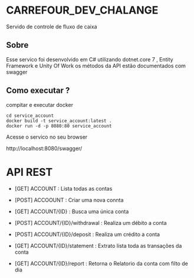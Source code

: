 # CARREFOUR_DEV_CHALANGE

Servido de controle de fluxo de caixa 

## Sobre

Esse servico foi desenvolvido em C# utilizando dotnet.core 7 , Entity Framework e Unity Of Work 
os métodos da API estão documentados com swagger 

## Como executar ?
 
compitar e executar docker
```
cd service_account 
docker build -t service_account:latest .
docker run -d -p 8080:80 service_account
```

Acesse o servico no seu browser 

http://localhost:8080/swagger/

 
# API REST 

- [GET] ACCOUNT : Lista todas as contas 
- [POST] ACCOOUNT : Criar uma nova connta 
- [GET] ACCOUNT/{ID} : Busca uma única conta 

- [POST] ACCOUNT/{ID}/withdrawal : Realiza um débito a conta
- [POST] ACCOUNT/{ID}/deposit :  Realiza um crédito a conta
- [GET] ACCOUNT/{ID}/statement : Extrato lista toda as transações da conta  
- [GET] ACCOUNT/{ID}/report : Retorna o Relatorio da conta com filto de dia


